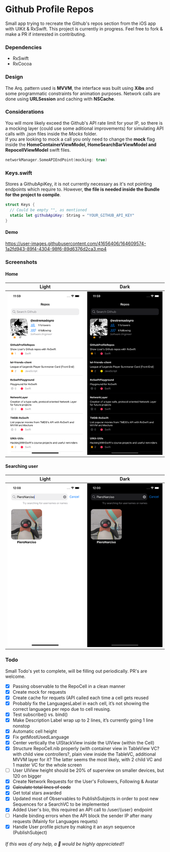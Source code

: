 # Github Profile Repos
Small app trying to recreate the Github's repos section from the iOS app with UIKit & RxSwift. This project is currently in progress. Feel free to fork & make a PR if interested in contributing.

### Dependencies
- RxSwift
- RxCocoa

### Design
The Arq. pattern used is **MVVM**, the interface was built using **Xibs** and some programmatic constraints for animation purposes. Network calls are done using **URLSession** and caching with **NSCache**.

### Considerations
You will more likely exceed the Github's API rate limit for your IP, so there is a mocking layer (could use some aditional improvements) for simulating API calls with .json files inside the *Mocks* folder.\
If you are looking to mock a call you only need to change the **mock** flag inside the **HomeContainerViewModel, HomeSearchBarViewModel and RepocellViewModel** swift files.
```swift
networkManager.SomeAPIEndPoint(mocking: true)
```

### Keys.swift
Stores a GithubApiKey, it is not currently necessary as it's not pointing endpoints which require to. However, **the file is needed inside the Bundle for the project to compile**.
```swift
struct Keys {
  // Could be empty "", as mentioned
  static let githubApiKey: String = "YOUR_GITHUB_API_KEY"
}
```

#### Demo
https://user-images.githubusercontent.com/41656406/164609574-1a2fd943-89f4-4304-98f6-89d6376d2ca3.mp4


### Screenshots
#### Home
| Light | Dark | 
| --- | --- | 
| <img src="images/home-light.png" width=250 /> | <img src="images/home-dark.png" width=250 /> |

#### Searching user
| Light | Dark |
| --- | --- |
| <img src="images/search-light.png" width=250 /> | <img src="images/search-dark.png" width=250 /> |

### Todo
Small Todo's yet to complete, will be filling out periodically. PR's are welcome.  
- [x]  Passing observable to the RepoCell in a clean manner
- [x]  Create mock for requests
- [x]  Create cache for requets (API called each time a cell gets reused
- [x]  Probably fix the LanguagesLabel in each cell, it’s not showing the correct languages per repo due to cell reusing.
- [x]  Test subscribe() vs. bind()
- [x]  Make Description Label wrap up to 2 lines, it’s currently going 1 line nonstop
- [x]  Automatic cell height
- [x]  Fix getMostUsedLanguage
- [x]  Center vertically the UIStackView inside the UIView (within the Cell)
- [x]  Structure RepoCell.nib properly (with container view in TableView VC? with child view controllers?, plain view inside the TableVC, additional MVVM layer for it? The latter seems the most likely, with 2 child VC and 1 master VC for the whole screen
- [ ]  User UIView height should be 20% of superview on smaller devices, but 120 on bigger
- [x]  Create Network Requests for the User's Followers, Following & Avatar
- [x]  ~~Calculate total lines of code~~
- [x]  Get total stars awarded
- [x]  Updated most of Observables to PublishSubjects in order to post new Sequences for a SearchVC to be implemented
- [x]  Added User's bio, this required an API call to /user/{user} endpoint
- [ ]  Handle binding errors when the API block the sender IP after many requests (Mainly for Languages requets)
- [x]  Handle User profile picture by making it an asyn sequence (PublishSubject)

###### If this was of any help, a 🌟 would be highly appreciated!!
